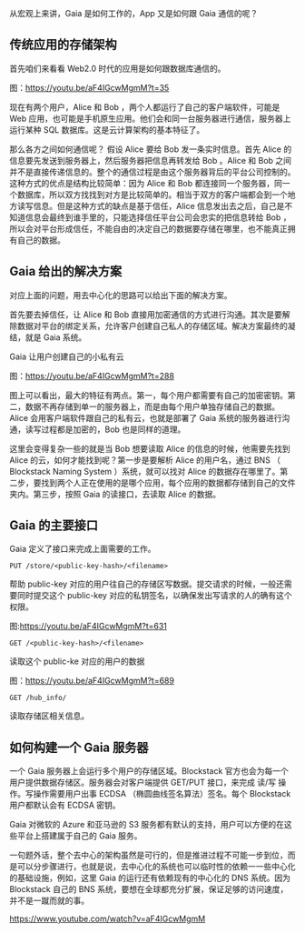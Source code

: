 从宏观上来讲，Gaia 是如何工作的，App 又是如何跟 Gaia 通信的呢？

## 传统应用的存储架构

首先咱们来看看 Web2.0 时代的应用是如何跟数据库通信的。

图：https://youtu.be/aF4IGcwMgmM?t=35

现在有两个用户，Alice 和 Bob ，两个人都运行了自己的客户端软件，可能是 Web 应用，也可能是手机原生应用。他们会和同一台服务器进行通信，服务器上运行某种 SQL 数据库。这是云计算架构的基本特征了。

那么各方之间如何通信呢？ 假设 Alice 要给 Bob 发一条实时信息。首先 Alice 的信息要先发送到服务器上，然后服务器把信息再转发给 Bob 。Alice 和 Bob 之间并不是直接传递信息的。整个的通信过程是由这个服务器背后的平台公司控制的。这种方式的优点是结构比较简单：因为 Alice 和 Bob 都连接同一个服务器，同一个数据库，所以双方找找到对方是比较简单的。相当于双方的客户端都会到一个地方读写信息。但是这种方式的缺点是基于信任，Alice 信息发出去之后，自己是不知道信息会最终到谁手里的，只能选择信任平台公司会忠实的把信息转给 Bob ，所以会对平台形成信任，不能自由的决定自己的数据要存储在哪里，也不能真正拥有自己的数据。


## Gaia 给出的解决方案

对应上面的问题，用去中心化的思路可以给出下面的解决方案。

首先要去掉信任，让 Alice 和 Bob 直接用加密通信的方式进行沟通。其次是要解除数据对平台的绑定关系，允许客户创建自己私人的存储区域。解决方案最终的凝结，就是 Gaia 系统。

Gaia 让用户创建自己的小私有云

图：https://youtu.be/aF4IGcwMgmM?t=288

图上可以看出，最大的特征有两点。第一，每个用户都需要有自己的加密密钥。第二，数据不再存储到单一的服务器上，而是由每个用户单独存储自己的数据。Alice 会用客户端软件跟自己的私有云，也就是部署了 Gaia 系统的服务器进行沟通，读写过程都是加密的，Bob 也是同样的道理。

这里会变得复杂一些的就是当 Bob 想要读取 Alice 的信息的时候，他需要先找到 Alice 的云，如何才能找到呢？第一步是要解析 Alice 的用户名，通过 BNS （ Blockstack Naming System ）系统，就可以找对 Alice 的数据存在哪里了。第二步，要找到两个人正在使用的是哪个应用，每个应用的数据都存储到自己的文件夹内。第三步，按照 Gaia 的读接口，去读取 Alice 的数据。

## Gaia 的主要接口

Gaia 定义了接口来完成上面需要的工作。

```
PUT /store/<public-key-hash>/<filename>
```

帮助 public-key 对应的用户往自己的存储区写数据。提交请求的时候，一般还需要同时提交这个 public-key 对应的私钥签名，以确保发出写请求的人的确有这个权限。

图:https://youtu.be/aF4IGcwMgmM?t=631

```
GET /<public-key-hash>/<filename>
```

读取这个 public-ke 对应的用户的数据

图：https://youtu.be/aF4IGcwMgmM?t=689

```
GET /hub_info/
```

读取存储区相关信息。


## 如何构建一个 Gaia 服务器

一个 Gaia 服务器上会运行多个用户的存储区域。Blockstack 官方也会为每一个用户提供数据存储区。服务器会对客户端提供 GET/PUT 接口，来完成 读/写 操作。写操作需要用户出事 ECDSA （椭圆曲线签名算法）签名。每个 Blockstack 用户都默认会有 ECDSA 密钥。

Gaia 对微软的 Azure 和亚马逊的 S3 服务都有默认的支持，用户可以方便的在这些平台上搭建属于自己的 Gaia 服务。

一句题外话，整个去中心的架构虽然是可行的，但是推进过程不可能一步到位，而是可以分步骤进行，也就是说，去中心化的系统也可以临时性的依赖一一些中心化的基础设施，例如，这里 Gaia 的运行还有依赖现有的中心化的 DNS 系统。因为 Blockstack 自己的 BNS 系统，要想在全球都充分扩展，保证足够的访问速度，并不是一蹴而就的事。

https://www.youtube.com/watch?v=aF4IGcwMgmM
